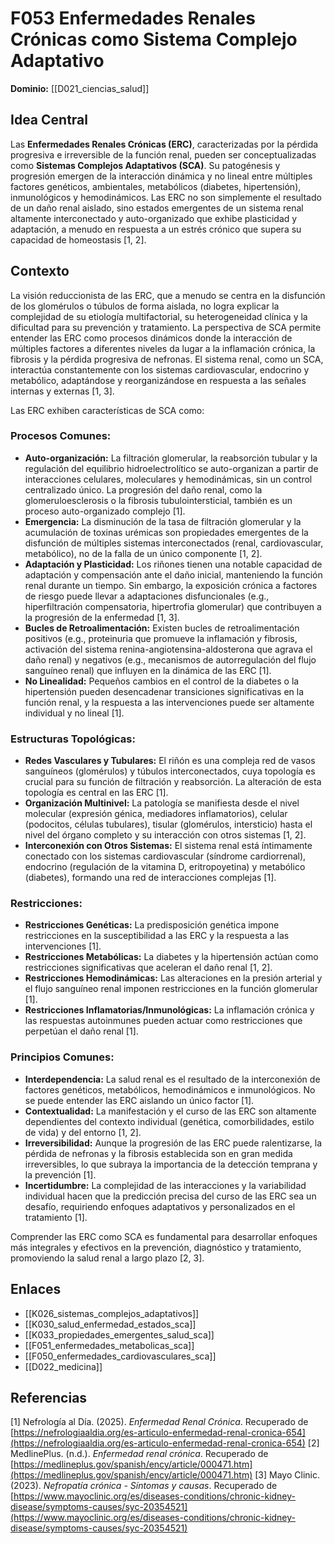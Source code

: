 # F053 Enfermedades Renales Crónicas como Sistema Complejo Adaptativo

**Dominio:** [[D021_ciencias_salud]]

## Idea Central

Las **Enfermedades Renales Crónicas (ERC)**, caracterizadas por la pérdida progresiva e irreversible de la función renal, pueden ser conceptualizadas como **Sistemas Complejos Adaptativos (SCA)**. Su patogénesis y progresión emergen de la interacción dinámica y no lineal entre múltiples factores genéticos, ambientales, metabólicos (diabetes, hipertensión), inmunológicos y hemodinámicos. Las ERC no son simplemente el resultado de un daño renal aislado, sino estados emergentes de un sistema renal altamente interconectado y auto-organizado que exhibe plasticidad y adaptación, a menudo en respuesta a un estrés crónico que supera su capacidad de homeostasis [1, 2].

## Contexto

La visión reduccionista de las ERC, que a menudo se centra en la disfunción de los glomérulos o túbulos de forma aislada, no logra explicar la complejidad de su etiología multifactorial, su heterogeneidad clínica y la dificultad para su prevención y tratamiento. La perspectiva de SCA permite entender las ERC como procesos dinámicos donde la interacción de múltiples factores a diferentes niveles da lugar a la inflamación crónica, la fibrosis y la pérdida progresiva de nefronas. El sistema renal, como un SCA, interactúa constantemente con los sistemas cardiovascular, endocrino y metabólico, adaptándose y reorganizándose en respuesta a las señales internas y externas [1, 3].

Las ERC exhiben características de SCA como:

### Procesos Comunes:

*   **Auto-organización:** La filtración glomerular, la reabsorción tubular y la regulación del equilibrio hidroelectrolítico se auto-organizan a partir de interacciones celulares, moleculares y hemodinámicas, sin un control centralizado único. La progresión del daño renal, como la glomeruloesclerosis o la fibrosis tubulointersticial, también es un proceso auto-organizado complejo [1].
*   **Emergencia:** La disminución de la tasa de filtración glomerular y la acumulación de toxinas urémicas son propiedades emergentes de la disfunción de múltiples sistemas interconectados (renal, cardiovascular, metabólico), no de la falla de un único componente [1, 2].
*   **Adaptación y Plasticidad:** Los riñones tienen una notable capacidad de adaptación y compensación ante el daño inicial, manteniendo la función renal durante un tiempo. Sin embargo, la exposición crónica a factores de riesgo puede llevar a adaptaciones disfuncionales (e.g., hiperfiltración compensatoria, hipertrofia glomerular) que contribuyen a la progresión de la enfermedad [1, 3].
*   **Bucles de Retroalimentación:** Existen bucles de retroalimentación positivos (e.g., proteinuria que promueve la inflamación y fibrosis, activación del sistema renina-angiotensina-aldosterona que agrava el daño renal) y negativos (e.g., mecanismos de autorregulación del flujo sanguíneo renal) que influyen en la dinámica de las ERC [1].
*   **No Linealidad:** Pequeños cambios en el control de la diabetes o la hipertensión pueden desencadenar transiciones significativas en la función renal, y la respuesta a las intervenciones puede ser altamente individual y no lineal [1].

### Estructuras Topológicas:

*   **Redes Vasculares y Tubulares:** El riñón es una compleja red de vasos sanguíneos (glomérulos) y túbulos interconectados, cuya topología es crucial para su función de filtración y reabsorción. La alteración de esta topología es central en las ERC [1].
*   **Organización Multinivel:** La patología se manifiesta desde el nivel molecular (expresión génica, mediadores inflamatorios), celular (podocitos, células tubulares), tisular (glomérulos, intersticio) hasta el nivel del órgano completo y su interacción con otros sistemas [1, 2].
*   **Interconexión con Otros Sistemas:** El sistema renal está íntimamente conectado con los sistemas cardiovascular (síndrome cardiorrenal), endocrino (regulación de la vitamina D, eritropoyetina) y metabólico (diabetes), formando una red de interacciones complejas [1].

### Restricciones:

*   **Restricciones Genéticas:** La predisposición genética impone restricciones en la susceptibilidad a las ERC y la respuesta a las intervenciones [1].
*   **Restricciones Metabólicas:** La diabetes y la hipertensión actúan como restricciones significativas que aceleran el daño renal [1, 2].
*   **Restricciones Hemodinámicas:** Las alteraciones en la presión arterial y el flujo sanguíneo renal imponen restricciones en la función glomerular [1].
*   **Restricciones Inflamatorias/Inmunológicas:** La inflamación crónica y las respuestas autoinmunes pueden actuar como restricciones que perpetúan el daño renal [1].

### Principios Comunes:

*   **Interdependencia:** La salud renal es el resultado de la interconexión de factores genéticos, metabólicos, hemodinámicos e inmunológicos. No se puede entender las ERC aislando un único factor [1].
*   **Contextualidad:** La manifestación y el curso de las ERC son altamente dependientes del contexto individual (genética, comorbilidades, estilo de vida) y del entorno [1, 2].
*   **Irreversibilidad:** Aunque la progresión de las ERC puede ralentizarse, la pérdida de nefronas y la fibrosis establecida son en gran medida irreversibles, lo que subraya la importancia de la detección temprana y la prevención [1].
*   **Incertidumbre:** La complejidad de las interacciones y la variabilidad individual hacen que la predicción precisa del curso de las ERC sea un desafío, requiriendo enfoques adaptativos y personalizados en el tratamiento [1].

Comprender las ERC como SCA es fundamental para desarrollar enfoques más integrales y efectivos en la prevención, diagnóstico y tratamiento, promoviendo la salud renal a largo plazo [2, 3].

## Enlaces

*   [[K026_sistemas_complejos_adaptativos]]
*   [[K030_salud_enfermedad_estados_sca]]
*   [[K033_propiedades_emergentes_salud_sca]]
*   [[F051_enfermedades_metabolicas_sca]]
*   [[F050_enfermedades_cardiovasculares_sca]]
*   [[D022_medicina]]

## Referencias

[1] Nefrología al Día. (2025). *Enfermedad Renal Crónica*. Recuperado de [https://nefrologiaaldia.org/es-articulo-enfermedad-renal-cronica-654](https://nefrologiaaldia.org/es-articulo-enfermedad-renal-cronica-654)
[2] MedlinePlus. (n.d.). *Enfermedad renal crónica*. Recuperado de [https://medlineplus.gov/spanish/ency/article/000471.htm](https://medlineplus.gov/spanish/ency/article/000471.htm)
[3] Mayo Clinic. (2023). *Nefropatía crónica - Síntomas y causas*. Recuperado de [https://www.mayoclinic.org/es/diseases-conditions/chronic-kidney-disease/symptoms-causes/syc-20354521](https://www.mayoclinic.org/es/diseases-conditions/chronic-kidney-disease/symptoms-causes/syc-20354521)

